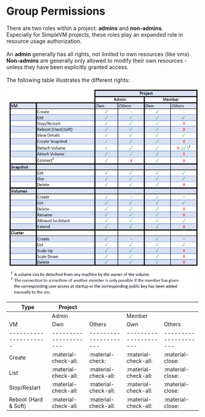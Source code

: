 # Group Permissions

There are two roles within a project: **admins** and **non-admins**.<br> 
Especially for SimpleVM projects, these roles play an expanded role in resource usage authorization.<br> <br> 
An **admin** generally has all rights, not limited to own resources (like vms).<br> 
**Non-admins** are generally only allowed to modify their own resources - unless they have been explicitly granted access.
<br> <br> The following table illustrates the different rights:

![permissions](./img/permissions/simple_vm_rights.png)


| Type                  | Project               |                       |                       |                       |
| --------------------- | --------------------- | --------------------- | --------------------- | --------------------- |
|                       | Admin                 |                       | Member                |                       |
|   VM                  | Own                   | Others                | Own                   | Others                |
| --------------------- | --------------------- | --------------------- | --------------------- | --------------------- |
| Create                | :material-check-all:  | :material-check:      | :material-check-all:  | :material-close:      |
| List                  | :material-check-all:  | :material-check-all:  | :material-check-all:  | :material-close:      |
| Stop/Restart          | :material-check-all:  | :material-check-all:  | :material-check-all:  | :material-close:      |
| Reboot (Hard & Soft)  | :material-check-all:  | :material-check-all:  | :material-check-all:  | :material-close:      |
